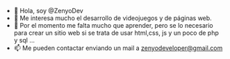 - 👋 Hola, soy @ZenyoDev
- 👀 Me interesa mucho el desarrollo de videojuegos y de páginas web.
- 🌱 Por el momento me falta mucho que aprender, pero se lo necesario para crear un sitio web si se trata de usar html,css, js y un poco de php y sql ...
- 📫 Me pueden contactar enviando un mail a zenyodeveloper@gmail.com
<!---
ZenyoDev/ZenyoDev is a ✨ special ✨ repository because its `README.md` (this file) appears on your GitHub profile.
You can click the Preview link to take a look at your changes.
--->
